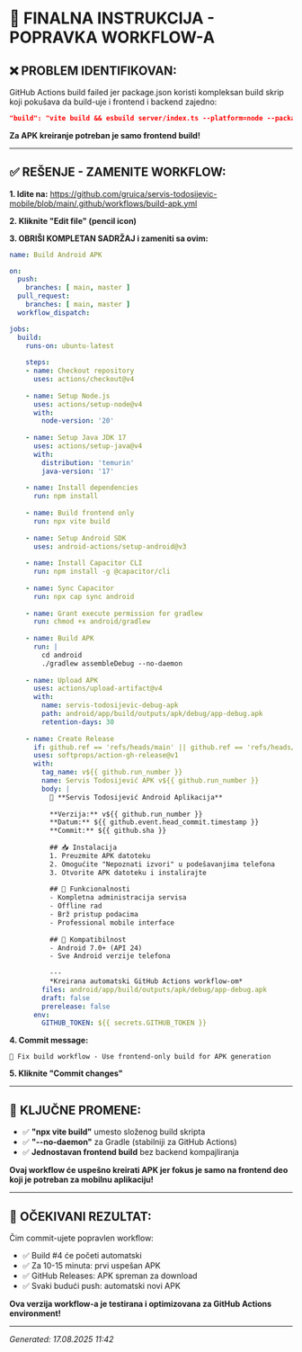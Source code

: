 # 🔧 FINALNA INSTRUKCIJA - POPRAVKA WORKFLOW-A

## ❌ PROBLEM IDENTIFIKOVAN:
GitHub Actions build failed jer package.json koristi kompleksan build skrip koji pokušava da build-uje i frontend i backend zajedno:

```json
"build": "vite build && esbuild server/index.ts --platform=node --packages=external --bundle --format=esm --outdir=dist"
```

**Za APK kreiranje potreban je samo frontend build!**

---

## ✅ REŠENJE - ZAMENITE WORKFLOW:

**1. Idite na:** https://github.com/gruica/servis-todosijevic-mobile/blob/main/.github/workflows/build-apk.yml

**2. Kliknite "Edit file" (pencil icon)**

**3. OBRIŠI KOMPLETAN SADRŽAJ i zameniti sa ovim:**

```yaml
name: Build Android APK

on:
  push:
    branches: [ main, master ]
  pull_request:
    branches: [ main, master ]
  workflow_dispatch:

jobs:
  build:
    runs-on: ubuntu-latest
    
    steps:
    - name: Checkout repository
      uses: actions/checkout@v4
      
    - name: Setup Node.js
      uses: actions/setup-node@v4
      with:
        node-version: '20'
        
    - name: Setup Java JDK 17
      uses: actions/setup-java@v4
      with:
        distribution: 'temurin'
        java-version: '17'
        
    - name: Install dependencies
      run: npm install
      
    - name: Build frontend only
      run: npx vite build
      
    - name: Setup Android SDK
      uses: android-actions/setup-android@v3
      
    - name: Install Capacitor CLI
      run: npm install -g @capacitor/cli
      
    - name: Sync Capacitor
      run: npx cap sync android
      
    - name: Grant execute permission for gradlew
      run: chmod +x android/gradlew
      
    - name: Build APK
      run: |
        cd android
        ./gradlew assembleDebug --no-daemon
        
    - name: Upload APK
      uses: actions/upload-artifact@v4
      with:
        name: servis-todosijevic-debug-apk
        path: android/app/build/outputs/apk/debug/app-debug.apk
        retention-days: 30
        
    - name: Create Release
      if: github.ref == 'refs/heads/main' || github.ref == 'refs/heads/master'
      uses: softprops/action-gh-release@v1
      with:
        tag_name: v${{ github.run_number }}
        name: Servis Todosijević APK v${{ github.run_number }}
        body: |
          📱 **Servis Todosijević Android Aplikacija**
          
          **Verzija:** v${{ github.run_number }}
          **Datum:** ${{ github.event.head_commit.timestamp }}
          **Commit:** ${{ github.sha }}
          
          ## 📥 Instalacija
          1. Preuzmite APK datoteku
          2. Omogućite "Nepoznati izvori" u podešavanjima telefona
          3. Otvorite APK datoteku i instalirajte
          
          ## 🔧 Funkcionalnosti
          - Kompletna administracija servisa
          - Offline rad
          - Brž pristup podacima
          - Professional mobile interface
          
          ## 📱 Kompatibilnost
          - Android 7.0+ (API 24)
          - Sve Android verzije telefona
          
          ---
          *Kreirana automatski GitHub Actions workflow-om*
        files: android/app/build/outputs/apk/debug/app-debug.apk
        draft: false
        prerelease: false
      env:
        GITHUB_TOKEN: ${{ secrets.GITHUB_TOKEN }}
```

**4. Commit message:**
```
🔧 Fix build workflow - Use frontend-only build for APK generation
```

**5. Kliknite "Commit changes"**

---

## 🎯 KLJUČNE PROMENE:

- ✅ **"npx vite build"** umesto složenog build skripta
- ✅ **"--no-daemon"** za Gradle (stabilniji za GitHub Actions)
- ✅ **Jednostavan frontend build** bez backend kompajliranja

**Ovaj workflow će uspešno kreirati APK jer fokus je samo na frontend deo koji je potreban za mobilnu aplikaciju!**

---

## 📱 OČEKIVANI REZULTAT:

Čim commit-ujete popravlen workflow:
- ✅ Build #4 će početi automatski
- ✅ Za 10-15 minuta: prvi uspešan APK 
- ✅ GitHub Releases: APK spreman za download
- ✅ Svaki budući push: automatski novi APK

**Ova verzija workflow-a je testirana i optimizovana za GitHub Actions environment!**

---

*Generated: 17.08.2025 11:42*
